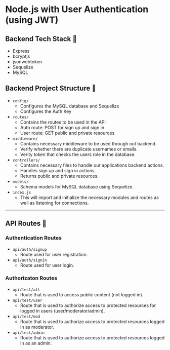 # Node.js with User Authentication (using JWT)

## Backend Tech Stack :wrench:

-   Express
-   bcryptjs
-   jsonwebtoken
-   Sequelize
-   MySQL

## Backend Project Structure :file_folder:

-   `config/`
    -   Configures the MySQL database and Sequelize
    -   Configures the Auth Key
-   `routes/`
    -   Contains the routes to be used in the API
    -   Auth route: POST for sign up and sign in
    -   User route: GET public and private resources
-   `middleware/`
    -   Contains necessary middleware to be used through out backend.
    -   Verify whether there are duplicate usernames or emails.
    -   Verity token that checks the users role in the database.
-   `controllers/`
    -   Contains necessary files to handle our applications backend actions.
    -   Handles sign up and sign in actions.
    -   Returns public and private resources.
-   `models/`
    -   Schema models for MySQL database using Sequelize.
-   `index.js`
    -   This will import and initialize the necessary modules and routes as well as listening for connections.

---

## API Routes :traffic_light:

### Authentication Routes

-   `api/auth/signup`
    -   Route used for user registration.
-   `api/auth/signin`
    -   Route used for user login.

### Authorizaton Routes

-   `api/test/all`
    -   Route that is used to access public content (not logged in).
-   `api/test/user`
    -   Route that is used to authorize access to protected resources for logged in users (user/moderator/admin).
-   `api/test/mod`
    -   Route that is used to authorize access to protected resources logged in as moderator.
-   `api/test/admin`
    -   Route that is used to authorize access to protected resources logged in as an admin.
